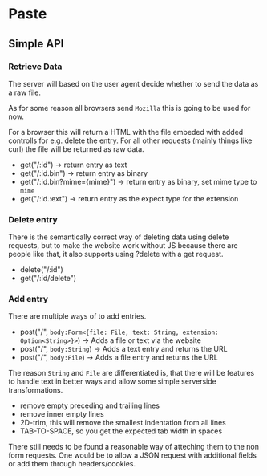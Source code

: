 # Paste

## Simple API
### Retrieve Data
The server will based on the user agent decide whether to send the data as a raw file. 

As for some reason all browsers send `Mozilla` this is going to be used for now.

For a browser this will return a HTML with the file embeded with added controlls for e.g. delete the entry. For all other requests (mainly things like curl) the file will be returned as raw data.

- get("/:id")                   ->  return entry as text
- get("/:id.bin")               ->  return entry as binary
- get("/:id.bin?mime={mime}")   ->  return entry as binary, set mime type to `mime`
- get("/:id.:ext")              ->  return entry as the expect type for the extension

### Delete entry
There is the semantically correct way of deleting data using delete requests, but to make the website work without JS because there are people like that, it also supports using ?delete with a get request.

- delete("/:id")
- get("/:id/delete")

### Add entry
There are multiple ways of to add entries.
- post("/", `body:Form<{file: File, text: String, extension: Option<String>}>`) -> Adds a file or text via the website
- post("/", `body:String`) -> Adds a text entry and returns the URL
- post("/", `body:File`) -> Adds a file entry and returns the URL

The reason `String` and `File` are differentiated is, that there will be features to handle text in better ways and allow some simple serverside transformations.

- remove empty preceding and trailing lines
- remove inner empty lines
- 2D-trim, this will remove the smallest indentation from all lines
- TAB-TO-SPACE, so you get the expected tab width in spaces

There still needs to be found a reasonable way of atteching them to the non form requests. One would be to allow a JSON request with additional fields or add them through headers/cookies.
